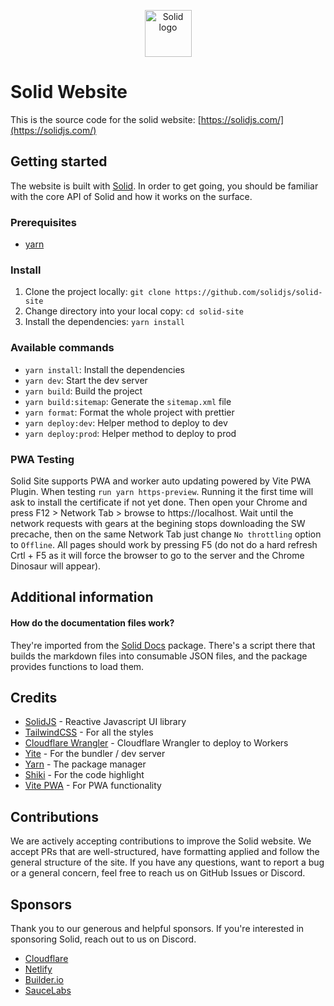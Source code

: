 <p align="center">
  <img width="75px" src="./src/assets/logo.png" alt="Solid logo">
</p>

# Solid Website

This is the source code for the solid website: [https://solidjs.com/](https://solidjs.com/)

## Getting started

The website is built with [Solid](https://github.com/solidjs/solid). In order to get going, you should be familiar with the core API of Solid and how it works on the surface.

### Prerequisites

- [yarn](https://yarnpkg.com/getting-started/install)

### Install

1. Clone the project locally: `git clone https://github.com/solidjs/solid-site`
2. Change directory into your local copy: `cd solid-site`
3. Install the dependencies: `yarn install`

### Available commands

- `yarn install`: Install the dependencies
- `yarn dev`: Start the dev server
- `yarn build`: Build the project
- `yarn build:sitemap`: Generate the `sitemap.xml` file
- `yarn format`: Format the whole project with prettier
- `yarn deploy:dev`: Helper method to deploy to dev
- `yarn deploy:prod`: Helper method to deploy to prod

### PWA Testing

Solid Site supports PWA and worker auto updating powered by Vite PWA Plugin. When testing `run yarn https-preview`. Running it the first time will ask to install the certificate if not yet done. Then open your Chrome and press F12 > Network Tab > browse to https://localhost. Wait until the network requests with gears at the begining stops downloading the SW precache, then on the same Network Tab just change `No throttling` option to `Offline`. All pages should work by pressing F5 (do not do a hard refresh Crtl + F5 as it will force the browser to go to the server and the Chrome Dinosaur will appear).

## Additional information

#### How do the documentation files work?

They're imported from the [Solid Docs](https://github.com/solidjs/solid-docs) package. There's a script there that builds the markdown files into consumable JSON files, and the package provides functions to load them.

## Credits

- [SolidJS](https://github.com/solidjs/solid) - Reactive Javascript UI library
- [TailwindCSS](https://tailwindcss.com/) - For all the styles
- [Cloudflare Wrangler](https://github.com/cloudflare/wrangler) - Cloudflare Wrangler to deploy to Workers
- [Yite](http://vitejs.dev/) - For the bundler / dev server
- [Yarn](https://yarnpkg.com/) - The package manager
- [Shiki](https://github.com/shikijs/shiki) - For the code highlight
- [Vite PWA](vite-plugin-pwa) - For PWA functionality

## Contributions

We are actively accepting contributions to improve the Solid website. We accept PRs that are well-structured, have formatting applied and follow the general structure of the site. If you have any questions, want to report a bug or a general concern, feel free to reach us on GitHub Issues or Discord.

## Sponsors

Thank you to our generous and helpful sponsors. If you're interested in sponsoring Solid, reach out to us on Discord.

- [Cloudflare](https://www.cloudflare.com/)
- [Netlify](https://www.netlify.com/)
- [Builder.io](https://www.builder.io/)
- [SauceLabs](https://saucelabs.com/)
